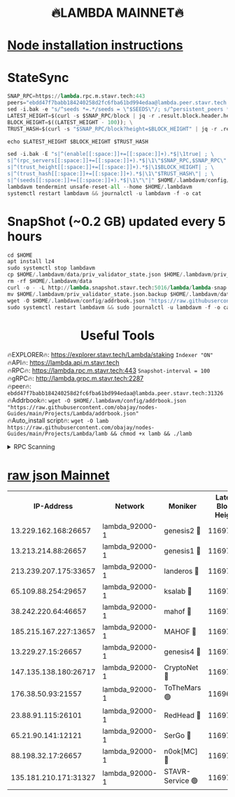 <h1 align="center"> 🔥LAMBDA MAINNET🔥</h1>


[Node installation instructions](https://github.com/obajay/nodes-Guides/tree/main/Projects/Lambda)
=


# StateSync
```python
SNAP_RPC=https://lambda.rpc.m.stavr.tech:443
peers="ebdd47f7babb184240258d2fc6fba61bd994edaa@lambda.peer.stavr.tech:31326" 
sed -i.bak -e "s/^seeds *=.*/seeds = \"$SEEDS\"/; s/^persistent_peers *=.*/persistent_peers = \"$PEERS\"/" $HOME/.lambdavm/config/config.toml
LATEST_HEIGHT=$(curl -s $SNAP_RPC/block | jq -r .result.block.header.height); \
BLOCK_HEIGHT=$((LATEST_HEIGHT - 100)); \
TRUST_HASH=$(curl -s "$SNAP_RPC/block?height=$BLOCK_HEIGHT" | jq -r .result.block_id.hash)

echo $LATEST_HEIGHT $BLOCK_HEIGHT $TRUST_HASH

sed -i.bak -E "s|^(enable[[:space:]]+=[[:space:]]+).*$|\1true| ; \
s|^(rpc_servers[[:space:]]+=[[:space:]]+).*$|\1\"$SNAP_RPC,$SNAP_RPC\"| ; \
s|^(trust_height[[:space:]]+=[[:space:]]+).*$|\1$BLOCK_HEIGHT| ; \
s|^(trust_hash[[:space:]]+=[[:space:]]+).*$|\1\"$TRUST_HASH\"| ; \
s|^(seeds[[:space:]]+=[[:space:]]+).*$|\1\"\"|" $HOME/.lambdavm/config/config.toml
lambdavm tendermint unsafe-reset-all --home $HOME/.lambdavm
systemctl restart lambdavm && journalctl -u lambdavm -f -o cat

```
# SnapShot (~0.2 GB) updated every 5 hours
```python
cd $HOME
apt install lz4
sudo systemctl stop lambdavm
cp $HOME/.lambdavm/data/priv_validator_state.json $HOME/.lambdavm/priv_validator_state.json.backup
rm -rf $HOME/.lambdavm/data
curl -o - -L http://lambda.snapshot.stavr.tech:5016/lambda/lambda-snap.tar.lz4 | lz4 -c -d - | tar -x -C $HOME/.lambdavm --strip-components 2
mv $HOME/.lambdavm/priv_validator_state.json.backup $HOME/.lambdavm/data/priv_validator_state.json
wget -O $HOME/.lambdavm/config/addrbook.json "https://raw.githubusercontent.com/obajay/nodes-Guides/main/Projects/Lambda/addrbook.json"
sudo systemctl restart lambdavm && sudo journalctl -u lambdavm -f -o cat
```
 <h1 align="center"> Useful Tools</h1>

🔥EXPLORER🔥:      https://explorer.stavr.tech/Lambda/staking	        `Indexer "ON"` \
🔥API🔥: 			 		 https://lambda.api.m.stavr.tech \
🔥RPC🔥:           https://lambda.rpc.m.stavr.tech:443	              `Snapshot-interval = 100` \
🔥gRPC🔥:          http://lambda.grpc.m.stavr.tech:2287 \
🔥peer🔥:					 `ebdd47f7babb184240258d2fc6fba61bd994edaa@lambda.peer.stavr.tech:31326` \
🔥Addrbook🔥:    ```wget -O $HOME/.lambdavm/config/addrbook.json "https://raw.githubusercontent.com/obajay/nodes-Guides/main/Projects/Lambda/addrbook.json"``` \
🔥Auto_install script🔥: ```wget -O lamb https://raw.githubusercontent.com/obajay/nodes-Guides/main/Projects/Lambda/lamb && chmod +x lamb && ./lamb```


<details>
<summary>RPC Scanning</summary>

<h2 align="center"> We scan nodes in real time every 4 hours. And we provide the final result of RPC endpoints.
We cannot influence the operation of these nodes in any way. </h2>


```python
If Voting Power is higher than 0 --> then the Node is a validator of the network and may be subject to attack and be a potential threat to the chain.
```
```python
We marked such validators with a red symbol
```

</details>

[raw json Mainnet](https://rpc-check.lambm.stavr.tech/lambm/rpc-lambm-result.json)
=


<table><tr><th>IP-Address</th><th>Network</th><th>Moniker</th><th>Latest Block Height</th><th>Earliest Block Height</th><th>Catching Up</th><th>Tx Index</th><th>Voting Power</th><th>Scan Time</th></tr><tr><td>13.229.162.168:26657</td><td>lambda_92000-1</td><td>genesis2 🔴</td><td>11697029</td><td>1</td><td>False</td><td>on</td><td>16878690</td><td>2024-02-13T16:46:11.233763383UTC</td></tr><tr><td>13.213.214.88:26657</td><td>lambda_92000-1</td><td>genesis1 🔴</td><td>11697030</td><td>1</td><td>False</td><td>on</td><td>107835</td><td>2024-02-13T16:46:16.040837416UTC</td></tr><tr><td>213.239.207.175:33657</td><td>lambda_92000-1</td><td>landeros 🔴</td><td>11697028</td><td>8136001</td><td>False</td><td>off</td><td>1852921</td><td>2024-02-13T16:46:03.533068894UTC</td></tr><tr><td>65.109.88.254:29657</td><td>lambda_92000-1</td><td>ksalab 🔴</td><td>11697031</td><td>8715001</td><td>False</td><td>on</td><td>510465</td><td>2024-02-13T16:46:19.098850408UTC</td></tr><tr><td>38.242.220.64:46657</td><td>lambda_92000-1</td><td>mahof 🔴</td><td>11697032</td><td>10131001</td><td>False</td><td>off</td><td>770350</td><td>2024-02-13T16:46:22.868828765UTC</td></tr><tr><td>185.215.167.227:13657</td><td>lambda_92000-1</td><td>MAHOF 🔴</td><td>11697029</td><td>10134001</td><td>False</td><td>on</td><td>2051510</td><td>2024-02-13T16:46:14.817814703UTC</td></tr><tr><td>13.229.27.15:26657</td><td>lambda_92000-1</td><td>genesis4 🔴</td><td>11697029</td><td>11043001</td><td>False</td><td>on</td><td>9665448</td><td>2024-02-13T16:46:14.439248624UTC</td></tr><tr><td>147.135.138.180:26717</td><td>lambda_92000-1</td><td>CryptoNet 🔴</td><td>11697030</td><td>11383001</td><td>False</td><td>off</td><td>772994</td><td>2024-02-13T16:46:16.365427493UTC</td></tr><tr><td>176.38.50.93:21557</td><td>lambda_92000-1</td><td>ToTheMars 🟢</td><td>11696340</td><td>11395001</td><td>False</td><td>on</td><td>0</td><td>2024-02-13T16:46:22.269657864UTC</td></tr><tr><td>23.88.91.115:26101</td><td>lambda_92000-1</td><td>RedHead 🔴</td><td>11697028</td><td>11597028</td><td>False</td><td>off</td><td>553202</td><td>2024-02-13T16:46:03.783496046UTC</td></tr><tr><td>65.21.90.141:12121</td><td>lambda_92000-1</td><td>SerGo 🔴</td><td>11697032</td><td>11597032</td><td>False</td><td>off</td><td>10612098</td><td>2024-02-13T16:46:22.584529769UTC</td></tr><tr><td>88.198.32.17:26657</td><td>lambda_92000-1</td><td>n0ok[MC] 🔴</td><td>11697033</td><td>11597033</td><td>False</td><td>off</td><td>1578630</td><td>2024-02-13T16:46:25.893313276UTC</td></tr><tr><td>135.181.210.171:31327</td><td>lambda_92000-1</td><td>STAVR-Service 🟢</td><td>11697031</td><td>11696501</td><td>False</td><td>on</td><td>0</td><td>2024-02-13T16:46:18.779574394UTC</td></tr></table>
